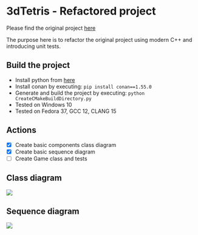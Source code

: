 # 3dTetris - Refactored project

Please find the original project [here](../OriginalProject)

The purpose here is to refactor the original project
using modern C++ and introducing unit tests.

## Build the project

 - Install python from [here](https://www.python.org/downloads/)
 - Install conan by executing: `pip install conan==1.55.0`
 - Generate and build the project by executing: `python CreateCMakeBuildDirectory.py`
 - Tested on Windows 10
 - Tested on Fedora 37, GCC 12, CLANG 15

## Actions

 - [X] Create basic components class diagram
 - [X] Create basic sequence diagram
 - [ ] Create Game class and tests

## Class diagram

![](http://www.plantuml.com/plantuml/proxy?cache=no&src=https://raw.githubusercontent.com/geo-xar/3dTetris/main/RefactoredProject/ClassDiagram.iuml)

## Sequence diagram

![](http://www.plantuml.com/plantuml/proxy?cache=no&src=https://raw.githubusercontent.com/geo-xar/3dTetris/main/RefactoredProject/SequenceDiagram.iuml)
